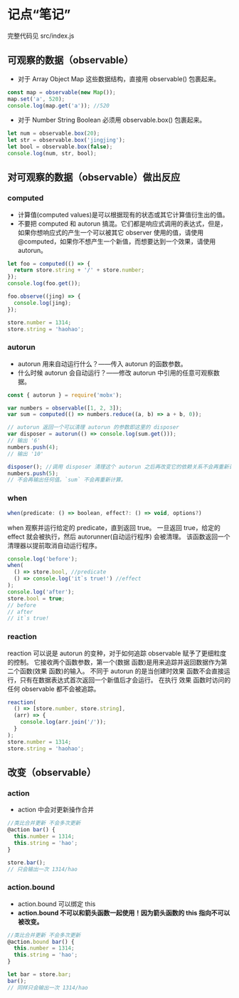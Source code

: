 # 记点“笔记”

完整代码见 src/index.js

## 可观察的数据（observable）

- 对于 Array Object Map 这些数据结构，直接用 observable() 包裹起来。

```js
const map = observable(new Map());
map.set('a', 520);
console.log(map.get('a')); //520
```

- 对于 Number String Boolean 必须用 observable.box() 包裹起来。

```js
let num = observable.box(20);
let str = observable.box('jingjing');
let bool = observable.box(false);
console.log(num, str, bool);
```

## 对可观察的数据（observable）做出反应

### computed

- 计算值(computed values)是可以根据现有的状态或其它计算值衍生出的值。
- 不要把 computed 和 autorun 搞混。它们都是响应式调用的表达式，但是，如果你想响应式的产生一个可以被其它 observer 使用的值，请使用 @computed，如果你不想产生一个新值，而想要达到一个效果，请使用 autorun。

```js
let foo = computed(() => {
  return store.string + '/' + store.number;
});
console.log(foo.get());

foo.observe((jing) => {
  console.log(jing);
});

store.number = 1314;
store.string = 'haohao';
```

### autorun

- autorun 用来自动运行什么？——传入 autorun 的函数参数。
- 什么时候 autorun 会自动运行？——修改 autorun 中引用的任意可观察数据。

```js
const { autorun } = require('mobx');

var numbers = observable([1, 2, 3]);
var sum = computed(() => numbers.reduce((a, b) => a + b, 0));

// autorun 返回一个可以清理 autorun 的参数即这里的 disposer
var disposer = autorun(() => console.log(sum.get()));
// 输出 '6'
numbers.push(4);
// 输出 '10'

disposer(); //调用 disposer 清理这个 autorun 之后再改变它的依赖关系不会再重新计算输出
numbers.push(5);
// 不会再输出任何值。`sum` 不会再重新计算。
```

### when

```js
when(predicate: () => boolean, effect?: () => void, options?)
```

when 观察并运行给定的 predicate，直到返回 true。 一旦返回 true，给定的 effect 就会被执行，然后 autorunner(自动运行程序) 会被清理。 该函数返回一个清理器以提前取消自动运行程序。

```js
console.log('before');
when(
  () => store.bool, //predicate
  () => console.log('it`s true!') //effect
);
console.log('after');
store.bool = true;
// before
// after
// it`s true!
```

### reaction

reaction 可以说是 autorun 的变种，对于如何追踪 observable 赋予了更细粒度的控制。 它接收两个函数参数，第一个(数据 函数)是用来追踪并返回数据作为第二个函数(效果 函数)的输入。 不同于 autorun 的是当创建时效果 函数不会直接运行，只有在数据表达式首次返回一个新值后才会运行。 在执行 效果 函数时访问的任何 observable 都不会被追踪。

```js
reaction(
  () => [store.number, store.string],
  (arr) => {
    console.log(arr.join('/'));
  }
);
store.number = 1314;
store.string = 'haohao';
```

## 改变（observable）

### action

- action 中会对更新操作合并

```js
//类比合并更新 不会多次更新
@action bar() {
  this.number = 1314;
  this.string = 'hao';
}

store.bar();
// 只会输出一次 1314/hao
```

### action.bound

- action.bound 可以绑定 this
- **action.bound 不可以和箭头函数一起使用！因为箭头函数的 this 指向不可以被改变。**

```js
//类比合并更新 不会多次更新
@action.bound bar() {
  this.number = 1314;
  this.string = 'hao';
}

let bar = store.bar;
bar();
// 同样只会输出一次 1314/hao
```
